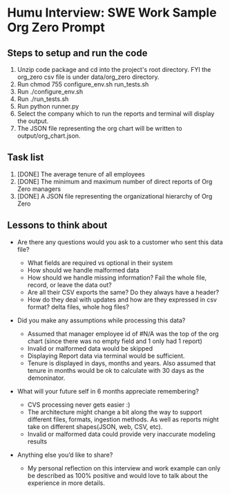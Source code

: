 # Humu Interview: SWE Work Sample Org Zero Prompt

## Steps to setup and run the code
1. Unzip code package and cd into the project's root directory.  FYI the org_zero csv file is under data/org_zero directory.
2. Run chmod 755 configure_env.sh run_tests.sh
3. Run ./configure_env.sh
4. Run ./run_tests.sh
5. Run python runner.py
6. Select the company which to run the reports and terminal will display the
   output.
7. The JSON file representing the org chart will be written to output/org_chart.json.


## Task list
1. [DONE] The average tenure of all employees
2. [DONE] The minimum and maximum number of direct reports of Org Zero managers
3. [DONE] A JSON file representing the organizational hierarchy of Org Zero


## Lessons to think about
- Are there any questions would you ask to a customer who sent this data file?
  - What fields are required vs optional in their system
  - How should we handle malformed data
  - How should we handle missing information? Fail the whole file, record, or leave the data out?
  - Are all their CSV exports the same? Do they always have a header?
  - How do they deal with updates and how are they expressed in csv format? delta files, whole hog files?

- Did you make any assumptions while processing this data?
  - Assumed that manager employee id of #N/A was the top of the org chart (since there was no empty field and 1 only had 1 report)
  - Invalid or malformed data would be skipped
  - Displaying Report data via terminal would be sufficient.
  - Tenure is displayed in days, months and years.  Also assumed that tenure in months would be ok to calculate with 30 days as the demoninator.

- What will your future self in 6 months appreciate remembering?
  - CVS processing never gets easier :)
  - The architecture might change a bit along the way to support different files, formats, ingestion methods. As well as reports might take on different shapes(JSON, web, CSV, etc).
  - Invalid or malformed data could provide very inaccurate modeling results

- Anything else you’d like to share?
  - My personal reflection on this interview and work example can only be described as 100% positive and would love to talk about the experience in more details.

